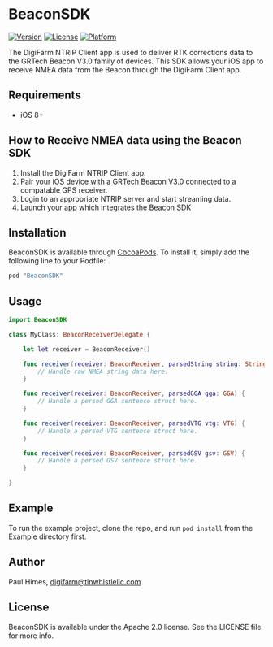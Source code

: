 # BeaconSDK

<!--- [![CI Status](http://img.shields.io/travis/Paul Himes/BeaconSDK.svg?style=flat)](https://travis-ci.org/Paul Himes/BeaconSDK) --->
[![Version](https://img.shields.io/cocoapods/v/BeaconSDK.svg?style=flat)](http://cocoapods.org/pods/BeaconSDK)
[![License](https://img.shields.io/cocoapods/l/BeaconSDK.svg?style=flat)](http://cocoapods.org/pods/BeaconSDK)
[![Platform](https://img.shields.io/cocoapods/p/BeaconSDK.svg?style=flat)](http://cocoapods.org/pods/BeaconSDK)

The DigiFarm NTRIP Client app is used to deliver RTK corrections data to the GRTech Beacon V3.0 family of devices. This SDK allows your iOS app to receive NMEA data from the Beacon through the DigiFarm Client app.

## Requirements

* iOS 8+

## How to Receive NMEA data using the Beacon SDK

1. Install the DigiFarm NTRIP Client app.
2. Pair your iOS device with a GRTech Beacon V3.0 connected to a compatable GPS receiver.
3. Login to an appropriate NTRIP server and start streaming data.
4. Launch your app which integrates the Beacon SDK

## Installation

BeaconSDK is available through [CocoaPods](http://cocoapods.org). To install
it, simply add the following line to your Podfile:

```ruby
pod "BeaconSDK"
```

## Usage

```Swift
import BeaconSDK

class MyClass: BeaconReceiverDelegate {

    let let receiver = BeaconReceiver()

    func receiver(receiver: BeaconReceiver, parsedString string: String) {
        // Handle raw NMEA string data here.
    }

    func receiver(receiver: BeaconReceiver, parsedGGA gga: GGA) {
        // Handle a persed GGA sentence struct here.
    }

    func receiver(receiver: BeaconReceiver, parsedVTG vtg: VTG) {
        // Handle a persed VTG sentence struct here.
    }

    func receiver(receiver: BeaconReceiver, parsedGSV gsv: GSV) {
        // Handle a persed GSV sentence struct here.
    }

}
```

## Example

To run the example project, clone the repo, and run `pod install` from the Example directory first.

## Author

Paul Himes, digifarm@tinwhistlellc.com

## License

BeaconSDK is available under the Apache 2.0 license. See the LICENSE file for more info.
